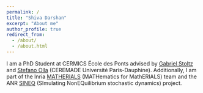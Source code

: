 ```yaml
---
permalink: /
title: "Shiva Darshan"
excerpt: "About me"
author_profile: true
redirect_from: 
  - /about/
  - /about.html
---
```


I am a PhD Student at CERMICS École des Ponts advised by [Gabriel Stoltz](https://cermics-lab.enpc.fr/gabriel-stoltz/) and [Stefano Olla](https://www.ceremade.dauphine.fr/~olla/) (CEREMADE Université Paris-Dauphine). Additionally, I am part of the Inria [MATHERIALS](https://team.inria.fr/matherials/) (MATHematics for MathERIALS) team and the ANR [SINEQ](https://sites.google.com/view/aleiac/anr-sineq) (SImulating NonEQuilibrium stochastic dynamics) project.